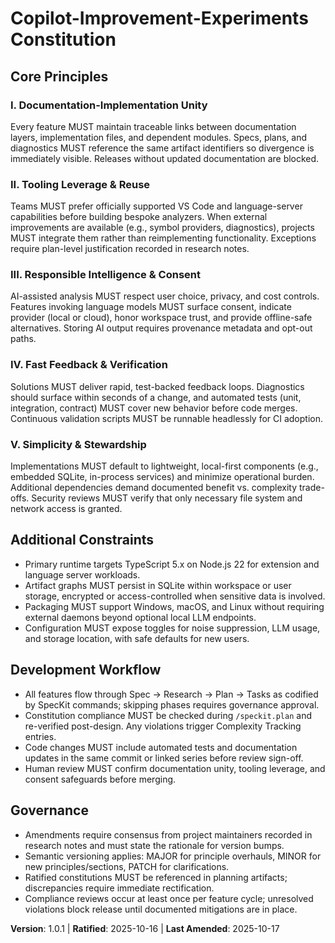 <!--
Sync Impact Report
Version: 1.0.0 → 1.0.1
Modified Principles: None (structure cleanup)
Added Sections: None
Removed Sections: Residual template placeholder block
Templates Requiring Updates:
	✅ Existing SpecKit templates already aligned (no changes required)
Follow-up TODOs: None
-->

# Copilot-Improvement-Experiments Constitution

## Core Principles

### I. Documentation-Implementation Unity
Every feature MUST maintain traceable links between documentation layers, implementation files, and dependent modules. Specs, plans, and diagnostics MUST reference the same artifact identifiers so divergence is immediately visible. Releases without updated documentation are blocked.

### II. Tooling Leverage & Reuse
Teams MUST prefer officially supported VS Code and language-server capabilities before building bespoke analyzers. When external improvements are available (e.g., symbol providers, diagnostics), projects MUST integrate them rather than reimplementing functionality. Exceptions require plan-level justification recorded in research notes.

### III. Responsible Intelligence & Consent
AI-assisted analysis MUST respect user choice, privacy, and cost controls. Features invoking language models MUST surface consent, indicate provider (local or cloud), honor workspace trust, and provide offline-safe alternatives. Storing AI output requires provenance metadata and opt-out paths.

### IV. Fast Feedback & Verification
Solutions MUST deliver rapid, test-backed feedback loops. Diagnostics should surface within seconds of a change, and automated tests (unit, integration, contract) MUST cover new behavior before code merges. Continuous validation scripts MUST be runnable headlessly for CI adoption.

### V. Simplicity & Stewardship
Implementations MUST default to lightweight, local-first components (e.g., embedded SQLite, in-process services) and minimize operational burden. Additional dependencies demand documented benefit vs. complexity trade-offs. Security reviews MUST verify that only necessary file system and network access is granted.

## Additional Constraints

- Primary runtime targets TypeScript 5.x on Node.js 22 for extension and language server workloads.
- Artifact graphs MUST persist in SQLite within workspace or user storage, encrypted or access-controlled when sensitive data is involved.
- Packaging MUST support Windows, macOS, and Linux without requiring external daemons beyond optional local LLM endpoints.
- Configuration MUST expose toggles for noise suppression, LLM usage, and storage location, with safe defaults for new users.

## Development Workflow

- All features flow through Spec → Research → Plan → Tasks as codified by SpecKit commands; skipping phases requires governance approval.
- Constitution compliance MUST be checked during `/speckit.plan` and re-verified post-design. Any violations trigger Complexity Tracking entries.
- Code changes MUST include automated tests and documentation updates in the same commit or linked series before review sign-off.
- Human review MUST confirm documentation unity, tooling leverage, and consent safeguards before merging.

## Governance

- Amendments require consensus from project maintainers recorded in research notes and must state the rationale for version bumps.
- Semantic versioning applies: MAJOR for principle overhauls, MINOR for new principles/sections, PATCH for clarifications.
- Ratified constitutions MUST be referenced in planning artifacts; discrepancies require immediate rectification.
- Compliance reviews occur at least once per feature cycle; unresolved violations block release until documented mitigations are in place.

**Version**: 1.0.1 | **Ratified**: 2025-10-16 | **Last Amended**: 2025-10-17
